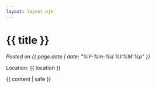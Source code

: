 ```yaml
---
layout: layout.njk
---
```

# {{ title }}
*Posted on {{ page.date | date: "%Y-%m-%d %I:%M %p" }}*

Location: {{ location }}

{{ content | safe }}